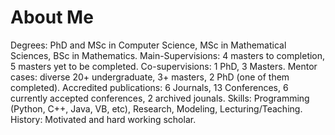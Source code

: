 # About Me

Degrees: PhD and  MSc in Computer Science, MSc in Mathematical Sciences, BSc in Mathematics.
Main-Supervisions: 4 masters to completion, 5 masters yet to be completed.
Co-supervisions: 1 PhD,  3 Masters.
Mentor cases: diverse 20+  undergraduate, 3+  masters, 2 PhD (one of them completed).
Accredited publications:  6 Journals, 13 Conferences, 6 currently accepted conferences,  2 archived jounals.
Skills: Programming (Python, C++, Java, VB, etc), Research, Modeling, Lecturing/Teaching. 
History: Motivated and hard working scholar.
